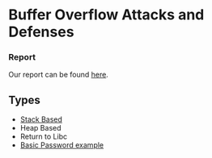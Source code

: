 # Buffer Overflow Attacks and Defenses

### Report
Our report can be found [here](report.pdf).

## Types
- [Stack Based](Stack_based)
- Heap Based
- Return to Libc
- [Basic Password example](passwd.c)
